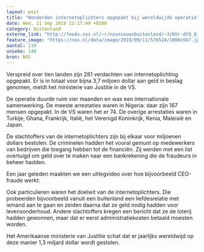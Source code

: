 ```yaml
---
layout: post
title: "Honderden internetoplichters opgepakt bij wereldwijde operatie"
date: Wed, 11 Sep 2019 12:17:49 +0200
category: buitenland
externe_link: "http://feeds.nos.nl/~r/nosnieuwsbuitenland/~3/KUr-dCO_8jo/2301240"
feature_image: "https://nos.nl/data/image/2019/09/11/576524/1008x567.jpg"
aantal: 210
unieke: 148
bron: NOS
---
```


<p>Verspreid over tien landen zijn 281 verdachten van internetoplichting opgepakt. Er is in totaal voor bijna 3,7 miljoen dollar aan geld in beslag genomen, meldt het ministerie van Justitie in de VS.</p>
<p>De operatie duurde ruim vier maanden en was een internationale samenwerking. De meeste arrestaties waren in Nigeria: daar zijn 167 mensen opgepakt. In de VS waren het er 74. De overige arrestaties waren in Turkije, Ghana, Frankrijk, Italië, het Verenigd Koninkrijk, Kenia, Maleisië en Japan.</p>
<p>De slachtoffers van de internetoplichters zijn bij elkaar voor miljoenen dollars bestolen. De criminelen hadden het vooral gemunt op medewerkers van bedrijven die toegang hebben tot de financiën. Zij werden met een list overtuigd om geld over te maken naar een bankrekening die de fraudeurs in beheer hadden.</p>
<p>Een jaar geleden maakten we een uitlegvideo over hoe bijvoorbeeld CEO-fraude werkt:</p>
<p>Ook particulieren waren het doelwit van de internetoplichters. Die probeerden bijvoorbeeld vanuit een buitenland een liefdesrelatie met iemand aan te gaan en zeiden daarna dat ze geld nodig hadden voor levensonderhoud. Andere slachtoffers kregen een bericht dat ze de loterij hadden gewonnen, maar dat er eerst administratiekosten betaald moesten worden. </p>
<p>Het Amerikaanse ministerie van Justitie schat dat er jaarlijks wereldwijd op deze manier 1,3 miljard dollar wordt gestolen.</p><img src="http://feeds.feedburner.com/~r/nosnieuwsbuitenland/~4/KUr-dCO_8jo" height="1" width="1" alt=""/>
